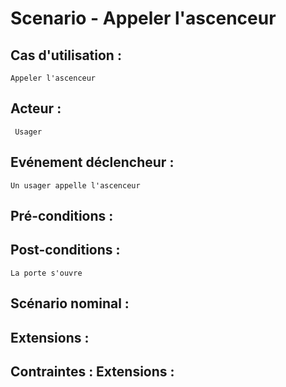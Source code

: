 # Scenario - Appeler l'ascenceur

## Cas d'utilisation : 
	Appeler l'ascenceur 
## Acteur : 
	 Usager
## Evénement déclencheur :
	Un usager appelle l'ascenceur
## Pré-conditions : 
	
## Post-conditions : 
	La porte s'ouvre

## Scénario nominal : 
	
## Extensions : 
	
## Contraintes : Extensions : 

	 
